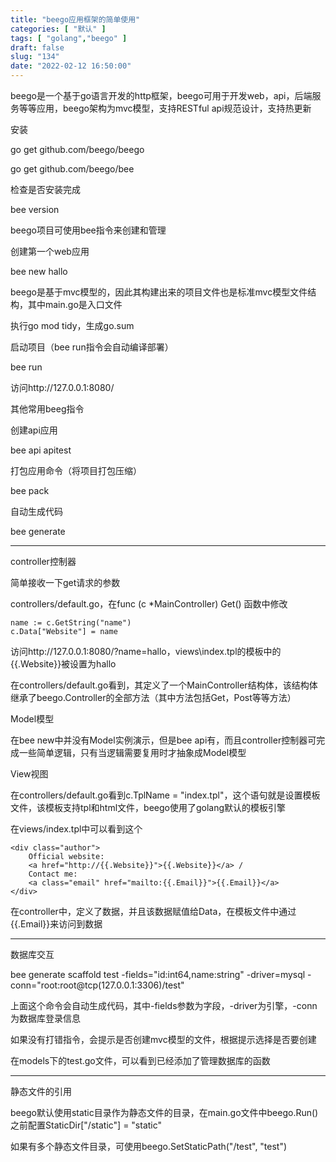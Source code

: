 ```yaml
---
title: "beego应用框架的简单使用"
categories: [ "默认" ]
tags: [ "golang","beego" ]
draft: false
slug: "134"
date: "2022-02-12 16:50:00"
---
```


beego是一个基于go语言开发的http框架，beego可用于开发web，api，后端服务等等应用，beego架构为mvc模型，支持RESTful api规范设计，支持热更新


安装

go get github.com/beego/beego

go get github.com/beego/bee

检查是否安装完成

bee version


beego项目可使用bee指令来创建和管理

创建第一个web应用

bee new hallo

beego是基于mvc模型的，因此其构建出来的项目文件也是标准mvc模型文件结构，其中main.go是入口文件

执行go mod tidy，生成go.sum


启动项目（bee run指令会自动编译部署）

bee run

访问http://127.0.0.1:8080/

其他常用beeg指令

创建api应用

bee api apitest


打包应用命令（将项目打包压缩）

bee pack

自动生成代码

bee generate



---

controller控制器


简单接收一下get请求的参数

controllers/default.go，在func (c *MainController) Get() 函数中修改

    name := c.GetString("name")
    c.Data["Website"] = name


访问http://127.0.0.1:8080/?name=hallo，views\index.tpl的模板中的{{.Website}}被设置为hallo

在controllers/default.go看到，其定义了一个MainController结构体，该结构体继承了beego.Controller的全部方法（其中方法包括Get，Post等等方法）


Model模型

在bee new中并没有Model实例演示，但是bee api有，而且controller控制器可完成一些简单逻辑，只有当逻辑需要复用时才抽象成Model模型



View视图

在controllers/default.go看到c.TplName = "index.tpl"，这个语句就是设置模板文件，该模板支持tpl和html文件，beego使用了golang默认的模板引擎


在views/index.tpl中可以看到这个


    <div class="author">
        Official website:
        <a href="http://{{.Website}}">{{.Website}}</a> /
        Contact me:
        <a class="email" href="mailto:{{.Email}}">{{.Email}}</a>
    </div>

在controller中，定义了数据，并且该数据赋值给Data，在模板文件中通过{{.Email}}来访问到数据


---


数据库交互


bee generate scaffold test -fields="id:int64,name:string" -driver=mysql -conn="root:root@tcp(127.0.0.1:3306)/test"


上面这个命令会自动生成代码，其中-fields参数为字段，-driver为引擎，-conn为数据库登录信息


如果没有打错指令，会提示是否创建mvc模型的文件，根据提示选择是否要创建


在models下的test.go文件，可以看到已经添加了管理数据库的函数


---



静态文件的引用

beego默认使用static目录作为静态文件的目录，在main.go文件中beego.Run()之前配置StaticDir["/static"] = "static"


如果有多个静态文件目录，可使用beego.SetStaticPath("/test", "test")












